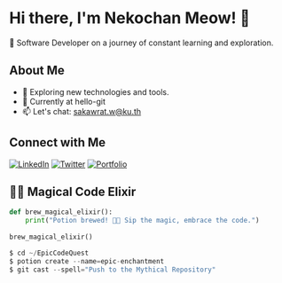 # Hi there, I'm Nekochan Meow! 👋

🚀 Software Developer on a journey of constant learning and exploration.

## About Me

- 🌱 Exploring new technologies and tools.
- 💼 Currently at hello-git
- 📫 Let's chat: sakawrat.w@ku.th

## Connect with Me

[![LinkedIn](https://img.shields.io/badge/LinkedIn-YourLinkedInProfile-blue)](https://www.linkedin.com/in/your-linkedin-profile)
[![Twitter](https://img.shields.io/badge/Twitter-YourTwitterHandle-blue)](https://twitter.com/your-twitter-handle)
[![Portfolio](https://img.shields.io/badge/Portfolio-YourPortfolio-green)](https://your-portfolio.com)

## 🌟✨ Magical Code Elixir

```python
def brew_magical_elixir():
    print("Potion brewed! 🧪✨ Sip the magic, embrace the code.")
    
brew_magical_elixir()

$ cd ~/EpicCodeQuest
$ potion create --name=epic-enchantment
$ git cast --spell="Push to the Mythical Repository"




